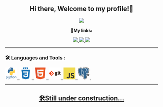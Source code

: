 <div id='head' align='center'>
  <h2>Hi there, Welcome to my profile!👋</h2>
</div>  

<!--
**lancer147741/lancer147741** is a ✨ _special_ ✨ repository because its `README.md` (this file) appears on your GitHub profile.

Here are some ideas to get you started:

- 🔭 I’m currently working on ...
- 🌱 I’m currently learning ...
- 👯 I’m looking to collaborate on ...
- 🤔 I’m looking for help with ...
- 💬 Ask me about ...
- 📫 How to reach me: ...
- 😄 Pronouns: ...
- ⚡ Fun fact: ...
-->
<div id="gif" align="center">
  <img src="https://media.giphy.com/media/smGCEo5zsAXtK4bqAT/giphy.gif" width="75"/>
</div>
<div id="header" align="center">
  <p><b>🌱My links:</b></p>
  <a href="https://www.codewars.com/users/lancer147741/stats">
<img src= "https://img.shields.io/badge/Codewars-red?logo=Codewars&logoColor=white"/>
  <a href="https://codeforces.com/profile/Lancer147">
<img src = "https://img.shields.io/badge/Codeforces-white?logo=Codeforces"/>
  <a href="https://leetcode.com/lancerPTI">
<img src = "https://img.shields.io/badge/Leetcode-black?logo=leetcode"/>
</div> 

___

### :hammer_and_wrench: Languages and Tools : 
<div>
  
  <img src="https://github.com/devicons/devicon/blob/master/icons/python/python-original-wordmark.svg"  title="Python" alt="Python" width="40" height="40"/>&nbsp;
  <img src="https://github.com/devicons/devicon/blob/master/icons/css3/css3-plain-wordmark.svg"  title="CSS5" alt="CSS" width="40" height="40"/>&nbsp;
  <img src="https://github.com/devicons/devicon/blob/master/icons/html5/html5-original.svg" title="HTML5" alt="HTML" width="40" height="40"/>&nbsp;
  <img src="https://github.com/devicons/devicon/blob/master/icons/git/git-original-wordmark.svg" title="GIT" alt="GIT" width="40" height="40"/>&nbsp;
  <img src="https://github.com/devicons/devicon/blob/master/icons/javascript/javascript-original.svg" title="JavaScript" alt="JavaScript" width="40" height="40"/>&nbsp;
  <img src="https://github.com/devicons/devicon/blob/master/icons/postgresql/postgresql-original.svg" title="PostgreSQL" alt="PostgreSQL" width="40" height="40"/>&nbsp;
</div>

___
<div id='Last' align="center">
<h2>🛠️Still under construction...</h2>

  
</div>

